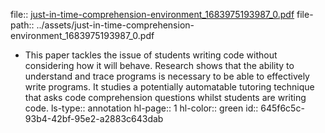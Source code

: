 file:: [just-in-time-comprehension-environment_1683975193987_0.pdf](../assets/just-in-time-comprehension-environment_1683975193987_0.pdf)
file-path:: ../assets/just-in-time-comprehension-environment_1683975193987_0.pdf

- This paper tackles the issue of students writing code without considering how it will behave. Research shows that the ability to understand and trace programs is necessary to be able to effectively write programs. It studies a potentially automatable tutoring technique that asks code comprehension questions whilst students are writing code.
  ls-type:: annotation
  hl-page:: 1
  hl-color:: green
  id:: 645f6c5c-93b4-42bf-95e2-a2883c643dab